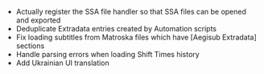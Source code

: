 
+ Actually register the SSA file handler so that SSA files can be opened and exported
+ Deduplicate Extradata entries created by Automation scripts
+ Fix loading subtitles from Matroska files which have [Aegisub Extradata] sections
+ Handle parsing errors when loading Shift Times history
+ Add Ukrainian UI translation

